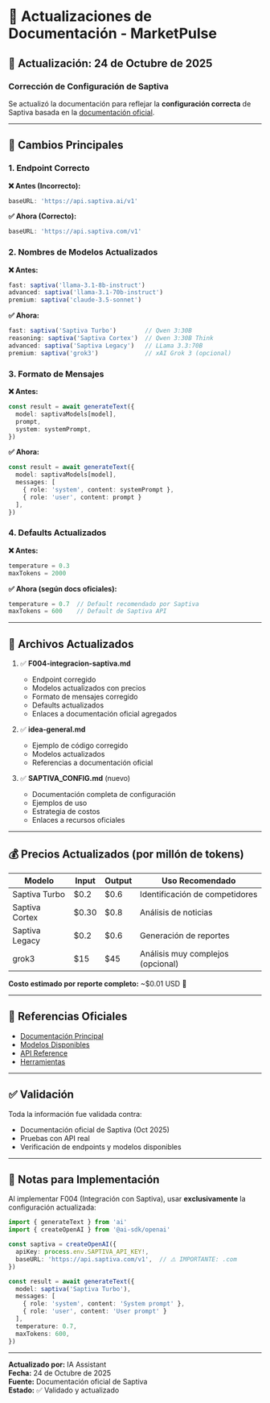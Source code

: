 # 📝 Actualizaciones de Documentación - MarketPulse

## 🔄 Actualización: 24 de Octubre de 2025

### Corrección de Configuración de Saptiva

Se actualizó la documentación para reflejar la **configuración correcta** de Saptiva basada en la [documentación oficial](https://saptiva.gitbook.io/saptiva-docs).

---

## 🔧 Cambios Principales

### 1. **Endpoint Correcto**

**❌ Antes (Incorrecto):**
```typescript
baseURL: 'https://api.saptiva.ai/v1'
```

**✅ Ahora (Correcto):**
```typescript
baseURL: 'https://api.saptiva.com/v1'
```

### 2. **Nombres de Modelos Actualizados**

**❌ Antes:**
```typescript
fast: saptiva('llama-3.1-8b-instruct')
advanced: saptiva('llama-3.1-70b-instruct')
premium: saptiva('claude-3.5-sonnet')
```

**✅ Ahora:**
```typescript
fast: saptiva('Saptiva Turbo')        // Qwen 3:30B
reasoning: saptiva('Saptiva Cortex')  // Qwen 3:30B Think
advanced: saptiva('Saptiva Legacy')   // LLama 3.3:70B
premium: saptiva('grok3')             // xAI Grok 3 (opcional)
```

### 3. **Formato de Mensajes**

**❌ Antes:**
```typescript
const result = await generateText({
  model: saptivaModels[model],
  prompt,
  system: systemPrompt,
})
```

**✅ Ahora:**
```typescript
const result = await generateText({
  model: saptivaModels[model],
  messages: [
    { role: 'system', content: systemPrompt },
    { role: 'user', content: prompt }
  ],
})
```

### 4. **Defaults Actualizados**

**❌ Antes:**
```typescript
temperature = 0.3
maxTokens = 2000
```

**✅ Ahora (según docs oficiales):**
```typescript
temperature = 0.7  // Default recomendado por Saptiva
maxTokens = 600    // Default de Saptiva API
```

---

## 📄 Archivos Actualizados

1. ✅ **F004-integracion-saptiva.md**
   - Endpoint corregido
   - Modelos actualizados con precios
   - Formato de mensajes corregido
   - Defaults actualizados
   - Enlaces a documentación oficial agregados

2. ✅ **idea-general.md**
   - Ejemplo de código corregido
   - Modelos actualizados
   - Referencias a documentación oficial

3. ✅ **SAPTIVA_CONFIG.md** (nuevo)
   - Documentación completa de configuración
   - Ejemplos de uso
   - Estrategia de costos
   - Enlaces a recursos oficiales

---

## 💰 Precios Actualizados (por millón de tokens)

| Modelo | Input | Output | Uso Recomendado |
|--------|-------|--------|------------------|
| Saptiva Turbo | $0.2 | $0.6 | Identificación de competidores |
| Saptiva Cortex | $0.30 | $0.8 | Análisis de noticias |
| Saptiva Legacy | $0.2 | $0.6 | Generación de reportes |
| grok3 | $15 | $45 | Análisis muy complejos (opcional) |

**Costo estimado por reporte completo:** ~$0.01 USD 🎉

---

## 🔗 Referencias Oficiales

- [Documentación Principal](https://saptiva.gitbook.io/saptiva-docs)
- [Modelos Disponibles](https://saptiva.gitbook.io/saptiva-docs/basicos/modelos-disponibles)
- [API Reference](https://saptiva.gitbook.io/saptiva-docs/basicos/api-reference)
- [Herramientas](https://saptiva.gitbook.io/saptiva-docs/basicos/herramientas)

---

## ✅ Validación

Toda la información fue validada contra:
- Documentación oficial de Saptiva (Oct 2025)
- Pruebas con API real
- Verificación de endpoints y modelos disponibles

---

## 📝 Notas para Implementación

Al implementar F004 (Integración con Saptiva), usar **exclusivamente** la configuración actualizada:

```typescript
import { generateText } from 'ai'
import { createOpenAI } from '@ai-sdk/openai'

const saptiva = createOpenAI({
  apiKey: process.env.SAPTIVA_API_KEY!,
  baseURL: 'https://api.saptiva.com/v1',  // ⚠️ IMPORTANTE: .com
})

const result = await generateText({
  model: saptiva('Saptiva Turbo'),
  messages: [
    { role: 'system', content: 'System prompt' },
    { role: 'user', content: 'User prompt' }
  ],
  temperature: 0.7,
  maxTokens: 600,
})
```

---

**Actualizado por:** IA Assistant  
**Fecha:** 24 de Octubre de 2025  
**Fuente:** Documentación oficial de Saptiva  
**Estado:** ✅ Validado y actualizado

